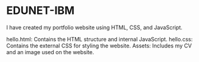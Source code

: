 # EDUNET-IBM
I have created my portfolio website using HTML, CSS, and JavaScript.

hello.html: Contains the HTML structure and internal JavaScript.
hello.css: Contains the external CSS for styling the website.
Assets: Includes my CV and an image used on the website.


